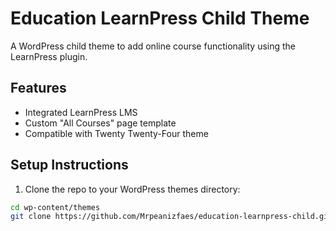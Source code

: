 # Education LearnPress Child Theme

A WordPress child theme to add online course functionality using the LearnPress plugin.

## Features

- Integrated LearnPress LMS
- Custom "All Courses" page template
- Compatible with Twenty Twenty-Four theme

## Setup Instructions

1. Clone the repo to your WordPress themes directory:

```bash
cd wp-content/themes
git clone https://github.com/Mrpeanizfaes/education-learnpress-child.git

